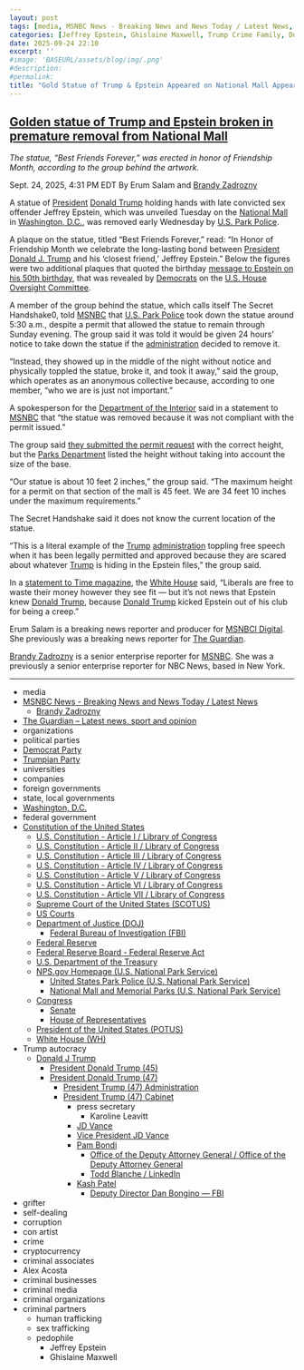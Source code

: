```yaml
---
layout: post
tags: [media, MSNBC News - Breaking News and News Today / Latest News, Brandy Zadrozny, The Guardian – Latest news sport and opinion, organizations, political parties, Democrat Party, Trumpian Party, universities, companies, foreign governments, state local governments, Washington D.C., federal government, Constitution of the United States, U.S. Constitution - Article I / Library of Congress, U.S. Constitution - Article II / Library of Congress, U.S. Constitution - Article III / Library of Congress, U.S. Constitution - Article IV / Library of Congress, U.S. Constitution - Article V / Library of Congress, U.S. Constitution - Article VI / Library of Congress, U.S. Constitution - Article VII / Library of Congress, Supreme Court of the United States (SCOTUS), US Courts, Department of Justice (DOJ), Federal Bureau of Investigation (FBI), Federal Reserve, Federal Reserve Board - Federal Reserve Act, U.S. Department of the Treasury, NPS.gov Homepage (U.S. National Park Service), United States Park Police (U.S. National Park Service), National Mall and Memorial Parks (U.S. National Park Service), Congress, Senate, House of Representatives, President of the United States (POTUS), White House (WH), Trump autocracy, Donald J Trump, President Donald Trump (45), President Donald Trump (47), President Trump (47) Administration, President Trump (47) Cabinet, press secretary, Karoline Leavitt, JD Vance, Vice President JD Vance, Pam Bondi, Office of the Deputy Attorney General / Office of the Deputy Attorney General, Todd Blanche / LinkedIn, Kash Patel, Deputy Director Dan Bongino — FBI, grifter, self-dealing, corruption, con artist, crime, cryptocurrency, criminal associates, Alex Acosta, criminal businesses, criminal media, criminal organizations, criminal partners, human trafficking, sex trafficking, pedophile, Jeffrey Epstein, Ghislaine Maxwell]
categories: [Jeffrey Epstein, Ghislaine Maxwell, Trump Crime Family, Donald Trump]
date: 2025-09-24 22:10
excerpt: ''
#image: 'BASEURL/assets/blog/img/.png'
#description:
#permalink:
title: "Gold Statue of Trump & Epstein Appeared on National Mall Appeared, Then Disappeared"
---
```


## [Golden statue of Trump and Epstein broken in premature removal from National Mall](https://www.msnbc.com/top-stories/latest/trump-epstein-statue-removed-national-mall-rcna233501)

*The statue, “Best Friends Forever,” was erected in honor of Friendship Month, according to the group behind the artwork.*

Sept. 24, 2025, 4:31 PM EDT
By Erum Salam and [Brandy Zadrozny](https://www.msnbc.com/author/brandy-zadrozny-ncpn858391)

A statue of [President](https://www.whitehouse.gov/) [Donald Trump](https://www.donaldjtrump.com/) holding hands with late convicted sex offender Jeffrey Epstein, which was unveiled Tuesday on the [National Mall](https://www.nps.gov/nama/) in [Washington, D.C.](https://dc.gov/), was removed early Wednesday by [U.S. Park Police](https://www.nps.gov/subjects/uspp/index.htm).

A plaque on the statue, titled “Best Friends Forever,” read: “In Honor of Friendship Month we celebrate the long-lasting bond between [President](https://www.whitehouse.gov/) [Donald J. Trump](https://www.donaldjtrump.com/) and his ‘closest friend,’ Jeffrey Epstein.” Below the figures were two additional plaques that quoted the birthday [message to Epstein on his 50th birthday](https://www.msnbc.com/top-stories/latest/epstein-birthday-book-trump-drawing-house-oversight-rcna229846), that was revealed by [Democrats](https://www.democrats.org/) on the [U.S. House](https://www.house.gov/) [Oversight Committee](https://oversight.house.gov/).

A member of the group behind the statue, which calls itself The Secret Handshake0, told [MSNBC](https://www.msnbc.com/) that [U.S. Park Police](https://www.nps.gov/subjects/uspp/index.htm) took down the statue around 5:30 a.m., despite a permit that allowed the statue to remain through Sunday evening. The group said it was told it would be given 24 hours’ notice to take down the statue if the [administration](https://www.whitehouse.gov/administration/) decided to remove it.

“Instead, they showed up in the middle of the night without notice and physically toppled the statue, broke it, and took it away,” said the group, which operates as an anonymous collective because, according to one member, “who we are is just not important.”

A spokesperson for the [Department of the Interior](https://www.doi.gov/) said in a statement to [MSNBC](https://www.msnbc.com/) that “the statue was removed because it was not compliant with the permit issued.”

The group said [they submitted the permit request](https://www.documentcloud.org/documents/26141137-trump-statue-permit/?mode=document) with the correct height, but the [Parks Department](https://www.nps.gov/) listed the height without taking into account the size of the base.

“Our statue is about 10 feet 2 inches,” the group said. “The maximum height for a permit on that section of the mall is 45 feet. We are 34 feet 10 inches under the maximum requirements.”

The Secret Handshake said it does not know the current location of the statue.

“This is a literal example of the [Trump](https://www.donaldjtrump.com/) [administration](https://www.whitehouse.gov/administration/) toppling free speech when it has been legally permitted and approved because they are scared about whatever [Trump](https://www.donaldjtrump.com/) is hiding in the Epstein files,” the group said.

In a [statement to Time magazine](https://time.com/7319909/trump-epstein-statue-washington-dc-protest/), the [White House](https://www.whitehouse.gov/) said, “Liberals are free to waste their money however they see fit — but it’s not news that Epstein knew [Donald Trump](https://www.donaldjtrump.com/), because [Donald Trump](https://www.donaldjtrump.com/) kicked Epstein out of his club for being a creep.”

Erum Salam is a breaking news reporter and producer for [MSNBCl Digital](https://www.msnbc.com/). She previously was a breaking news reporter for [The Guardian](https://www.theguardian.com/).

[Brandy Zadrozny](https://www.msnbc.com/author/brandy-zadrozny-ncpn858391) is a senior enterprise reporter for [MSNBC](https://www.msnbc.com/). She was a previously a senior enterprise reporter for NBC News, based in New York.

----
- media
- [MSNBC News - Breaking News and News Today / Latest News](https://www.msnbc.com/)
    - [Brandy Zadrozny](https://www.msnbc.com/author/brandy-zadrozny-ncpn858391)
- [The Guardian – Latest news, sport and opinion](https://www.theguardian.com/)
- organizations
- political parties
- [Democrat Party](https://www.democrats.org/)
- [Trumpian Party](https://www.gop.com/)
- universities
- companies
- foreign governments
- state, local governments 
- [Washington, D.C.](https://dc.gov/)
- federal government
- [Constitution of the United States](https://constitution.congress.gov/constitution/)
    - [U.S. Constitution - Article I / Library of Congress](https://constitution.congress.gov/constitution/article-1/)
    - [U.S. Constitution - Article II / Library of Congress](https://constitution.congress.gov/constitution/article-2/)
    - [U.S. Constitution - Article III / Library of Congress](https://constitution.congress.gov/constitution/article-3/)
    - [U.S. Constitution - Article IV / Library of Congress](https://constitution.congress.gov/constitution/article-4/)
    - [U.S. Constitution - Article V / Library of Congress](https://constitution.congress.gov/constitution/article-5/)
    - [U.S. Constitution - Article VI / Library of Congress](https://constitution.congress.gov/constitution/article-6/)
    - [U.S. Constitution - Article VII / Library of Congress](https://constitution.congress.gov/constitution/article-7/)
    - [Supreme Court of the United States (SCOTUS)](https://www.supremecourt.gov/)
    - [US Courts](https://www.uscourts.gov/)
    - [Department of Justice (DOJ)](https://www.justice.gov/)
        - [Federal Bureau of Investigation (FBI)](https://www.fbi.gov/)
    - [Federal Reserve](https;//www.federalreserve.gov/)
    - [Federal Reserve Board - Federal Reserve Act](https://www.federalreserve.gov/aboutthefed/fract.htm)
    - [U.S. Department of the Treasury](https://home.treasury.gov/)
    - [NPS.gov Homepage (U.S. National Park Service)](https://www.nps.gov/index.htm)
        - [United States Park Police (U.S. National Park Service)](https://www.nps.gov/subjects/uspp/index.htm)
        - [National Mall and Memorial Parks (U.S. National Park Service)](https://www.nps.gov/nama/index.htm)
    - [Congress](https://www.congress.gov/)
        - [Senate](https://www.senate.gov/)
        - [House of Representatives](https://www.house.gov/)
     - [President of the United States (POTUS)](https://www.whitehouse.gov/)
    - [White House (WH)](https://www.whitehouse.gov/)
- Trump autocracy
    - [Donald J Trump](https://www.donaldjtrump.com/)
        - [President Donald Trump (45)](https://trumpwhitehouse.archives.gov/)
        - [President Donald Trump (47)](https://www.whitehouse.gov/administration/donald-j-trump/)
            - [President Trump (47) Administration](https://www.whitehouse.gov/administration/)
            - [President Trump (47) Cabinet](https://www.whitehouse.gov/administration/the-cabinet/)
                - press secretary
                    - Karoline Leavitt
                - [JD Vance](https://www.linkedin.com/in/jd-vance-770a9047/)
                - [Vice President JD Vance](https://www.whitehouse.gov/administration/jd-vance/)
                - [Pam Bondi](https://www.justice.gov/ag/staff-profile/meet-attorney-general)
                    - [Office of the Deputy Attorney General / Office of the Deputy Attorney General](https://www.justice.gov/dag)
                    - [Todd Blanche / LinkedIn](https://www.linkedin.com/in/toddblanche/)
                - [Kash Patel](https://www.fbi.gov/about/leadership-and-structure/director-patel)
                    - [Deputy Director Dan Bongino — FBI](https://www.fbi.gov/about/leadership-and-structure/deputy-director-dan-bongino)
- grifter
- self-dealing
- corruption
- con artist
- crime
- cryptocurrency
- criminal associates
- Alex Acosta 
- criminal businesses
- criminal media
- criminal organizations
- criminal partners
    - human trafficking 
    - sex trafficking 
    - pedophile 
        - Jeffrey Epstein 
        - Ghislaine Maxwell
